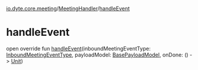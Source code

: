 [io.dyte.core.meeting](../index.md)/[MeetingHandler](index.md)/[handleEvent](handle-event.md)

# handleEvent


open override fun [handleEvent](handle-event.md)(inboundMeetingEventType: [InboundMeetingEventType](../../com.dyte.mobilecorekmm.meeting.events/-inbound-meeting-event-type/index.md), payloadModel: [BasePayloadModel](../../com.dyte.mobilecorekmm.meeting.events.payloadmodel/-base-payload-model/index.md), onDone: () -&gt; [Unit](https://kotlinlang.org/api/latest/jvm/stdlib/kotlin/-unit/index.html))

